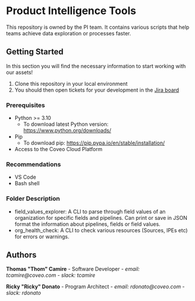 # Product Intelligence Tools

This repository is owned by the PI team. It contains various scripts that help teams achieve data exploration or processes faster.

## Getting Started

In this section you will find the necessary information to start working with our assets!

1. Clone this repository in your local environment
2. You should then open tickets for your development in the [Jira board](https://coveord.atlassian.net/jira/software/projects/DASH/boards/935)

### Prerequisites

- Python >= 3.10
  - To download latest Python version: https://www.python.org/downloads/
- Pip
  - To download pip: https://pip.pypa.io/en/stable/installation/
- Access to the Coveo Cloud Platform

### Recommendations

- VS Code
- Bash shell

### Folder Description

- field_values_explorer: A CLI to parse through field values of an organization for specific fields and pipelines. Can print or save in JSON format the information about pipelines, fields or field values.
- org_health_check: A CLI to check various resources (Sources, IPEs etc) for errors or warnings.

## Authors

**Thomas "Thom" Camire** - Software Developer - _email: tcamire@coveo.com_ - _slack: tcamire_

**Ricky "Ricky" Donato** - Program Architect - _email: rdonato@coveo.com_ - _slack: rdonato_
